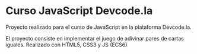 # Curso JavaScript Devcode.la
Proyecto realizado para el curso de JavaScript en la plataforma Devcode.la.

El proyecto consiste en implementar el juego de adivinar pares de cartas iguales. Realizado con HTML5, CSS3 y JS (ECS6)
